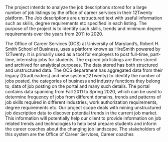 The project intends to analyze the job descriptions stored for a large number of job
listings by the office of career services in their 12Twenty platform. The Job descriptions
are unstructured text with useful information such as skills, degree requirements etc
specified in each listing. The purpose of the project is to identify such skills, trends and
minimum degree requirements over the years from 2011 to 2020.


The Office of Career Services (OCS) at University of Maryland’s, Robert H. Smith
School of Business, uses a platform known as HireSmith powered by 12Twenty. It is
primarily used as a tool for employers to post full-time, part- time, internship jobs for
students. The expired job listings are then stored and archived for analytical purposes.
The data stored has both structured and unstructured data. The OCS department has
aggregated data from their legacy (GradLeaders) and new system(12Twenty) to identify
the number of jobs posted, the categories of business and industry functions they
belong to, data of job posting on the portal and many such details.
The portal contains data spanning from Fall 2011 to Spring 2020, which can be used to
determine frequency of jobs from different domains, trends and patterns of job skills
required in different industries, work authorization requirements, degree requirements
etc. Our project scope deals with mining unstructured job description data to discover
potential trends in the current job market. This information will potentially help our client
to provide information on job related trends and technologies to help best prepare
students and inform the career coaches about the changing job landscape.
The stakeholders of this system are the Office of Career Services, Career coaches
